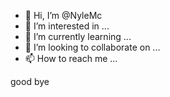- 👋 Hi, I’m @NyleMc
- 👀 I’m interested in ...
- 🌱 I’m currently learning ...
- 💞️ I’m looking to collaborate on ...
- 📫 How to reach me ...

<!---
NyleMc/NyleMc is a ✨ special ✨ repository because its `README.md` (this file) appears on your GitHub profile.
You can click the Preview link to take a look at your changes.
--->
good bye

